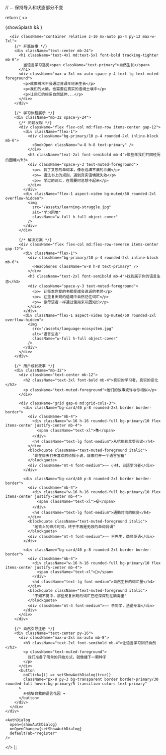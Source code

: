 // ... 保持导入和状态部分不变

return (
  <>
    <div className="relative min-h-screen flex flex-col items-center justify-center overflow-hidden bg-background">
      {showSplash && <SplashCursor />}
      
      <div className="container relative z-10 mx-auto px-4 py-12 max-w-7xl">
        {/* 开篇故事 */}
        <div className="text-center mb-24">
          <h1 className="text-4xl md:text-5xl font-bold tracking-tighter mb-6">
            当语言学习遇见<span className="text-primary">自然生长</span>
          </h1>
          <div className="max-w-3xl mx-auto space-y-4 text-lg text-muted-foreground">
            <p>就像树木不会通过背诵年轮来生长</p>
            <p>我们的大脑，也需要在真实的语境土壤中</p>
            <p>让词汇的根系自然延伸...</p>
          </div>
        </div>

        {/* 学习旅程展示 */}
        <div className="mb-32 space-y-24">
          {/* 问题发现 */}
          <div className="flex flex-col md:flex-row items-center gap-12">
            <div className="flex-1">
              <div className="bg-primary/10 p-4 rounded-2xl inline-block mb-6">
                <BookOpen className="w-8 h-8 text-primary" />
              </div>
              <h3 className="text-2xl font-semibold mb-4">那些年我们共同经历的困境</h3>
              <div className="space-y-3 text-muted-foreground">
                <p>▸ 背了又忘的单词本，像永远填不满的沙漏</p>
                <p>▸ 语法书上的规则，遇到真实语境就失效</p>
                <p>▸ 学过的词汇，在需要时总想不起来</p>
              </div>
            </div>
            <div className="flex-1 aspect-video bg-muted/50 rounded-2xl overflow-hidden">
              <img 
                src="/assets/learning-struggle.jpg" 
                alt="学习困境" 
                className="w-full h-full object-cover"
              />
            </div>
          </div>

          {/* 解决方案 */}
          <div className="flex flex-col md:flex-row-reverse items-center gap-12">
            <div className="flex-1">
              <div className="bg-primary/10 p-4 rounded-2xl inline-block mb-6">
                <Headphones className="w-8 h-8 text-primary" />
              </div>
              <h3 className="text-2xl font-semibold mb-4">找到属于你的语言生态</h3>
              <div className="space-y-3 text-muted-foreground">
                <p>▸ 让每本你爱的书都变成会说话的老师</p>
                <p>▸ 在重复出现的语境中自然记住词汇</p>
                <p>▸ 像母语者一样通过使用来巩固知识</p>
              </div>
            </div>
            <div className="flex-1 aspect-video bg-muted/50 rounded-2xl overflow-hidden">
              <img 
                src="/assets/language-ecosystem.jpg" 
                alt="语言生态" 
                className="w-full h-full object-cover"
              />
            </div>
          </div>
        </div>

        {/* 用户成长故事 */}
        <div className="mb-32">
          <div className="text-center mb-12">
            <h2 className="text-3xl font-bold mb-4">真实的学习者，真实的变化</h2>
            <p className="text-muted-foreground">他们的故事或许与你相似</p>
          </div>
          
          <div className="grid gap-8 md:grid-cols-3">
            <div className="bg-card/40 p-8 rounded-2xl border border-border">
              <div className="mb-4">
                <div className="w-16 h-16 rounded-full bg-primary/10 flex items-center justify-center mb-4">
                  <span className="text-xl">📚</span>
                </div>
                <h4 className="text-lg font-medium">从抗拒到享受阅读</h4>
              </div>
              <blockquote className="text-muted-foreground italic">
                "现在每天打开喜欢的侦探小说，就像打开一个语言宝箱"
              </blockquote>
              <div className="mt-4 font-medium">—— 小林，日語学习者</div>
            </div>

            <div className="bg-card/40 p-8 rounded-2xl border border-border">
              <div className="mb-4">
                <div className="w-16 h-16 rounded-full bg-primary/10 flex items-center justify-center mb-4">
                  <span className="text-xl">🎧</span>
                </div>
                <h4 className="text-lg font-medium">通勤时间的蜕变</h4>
              </div>
              <blockquote className="text-muted-foreground italic">
                "地铁上的碎片时间，终于不再是无效的单词背诵"
              </blockquote>
              <div className="mt-4 font-medium">—— 王先生，商务英语</div>
            </div>

            <div className="bg-card/40 p-8 rounded-2xl border border-border">
              <div className="mb-4">
                <div className="w-16 h-16 rounded-full bg-primary/10 flex items-center justify-center mb-4">
                  <span className="text-xl">🌱</span>
                </div>
                <h4 className="text-lg font-medium">自然生长的词汇量</h4>
              </div>
              <blockquote className="text-muted-foreground italic">
                "不知不觉中，那些反复出现的词汇已经深深刻在脑海里"
              </blockquote>
              <div className="mt-4 font-medium">—— 李同学，法语专业</div>
            </div>
          </div>
        </div>

        {/* 自然引导注册 */}
        <div className="text-center py-16">
          <div className="max-w-2xl mx-auto mb-8">
            <h3 className="text-2xl font-semibold mb-4">让语言学习回归自然</h3>
            <p className="text-muted-foreground">
              我们准备了简单的开始方式，就像播下一颗种子
            </p>
          </div>
          <button 
            onClick={() => setShowAuthDialog(true)}
            className="px-8 py-3 bg-transparent border border-primary/30 rounded-full hover:bg-primary/5 transition-colors text-primary"
          >
            开始培育我的语言花园 →
          </button>
        </div>
      </div>
    </div>

    <AuthDialog 
      open={showAuthDialog} 
      onOpenChange={setShowAuthDialog}
      defaultTab="register"
    />
  </>
);